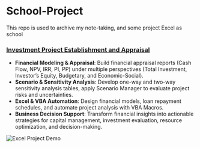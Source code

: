 # School-Project
This repo is used to archive my note-taking, and some project Excel as school

### [Investment Project Establishment and Appraisal](AnhQuocVo/School-Project/Investment_project_establishment_and_appraisal.md)
- **Financial Modeling & Appraisal**: Build financial appraisal reports (Cash Flow, NPV, IRR, PI, PP) under multiple perspectives (Total Investment, Investor’s Equity, Budgetary, and Economic-Social).  
- **Scenario & Sensitivity Analysis**: Develop one-way and two-way sensitivity analysis tables, apply Scenario Manager to evaluate project risks and uncertainties.  
- **Excel & VBA Automation**: Design financial models, loan repayment schedules, and automate project analysis with VBA Macros.  
- **Business Decision Support**: Transform financial insights into actionable strategies for capital management, investment evaluation, resource optimization, and decision-making.  

![Excel Project Demo](AnhQuocVo/School-Project/Investment_project_establishment_and_appraisal.md/Demo_excel_ipea.gif)


